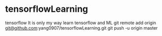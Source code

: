 # tensorflowLearning
tensorflow
It is only my way learn tensorflow and ML
git remote add origin git@github.com:yang0907/tensorflowLearning.git
git push -u origin master
